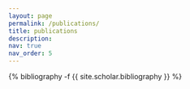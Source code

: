 ```yaml
---
layout: page
permalink: /publications/
title: publications
description: 
nav: true
nav_order: 5
---
```


<!-- _pages/publications.md -->
<div class="publications">

{% bibliography -f {{ site.scholar.bibliography }} %}

</div>

